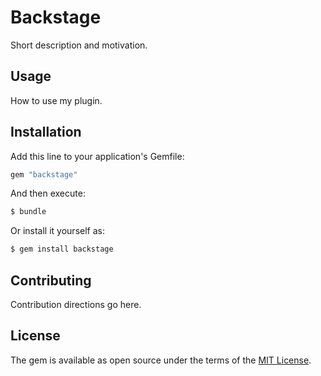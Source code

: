 # Backstage
Short description and motivation.

## Usage
How to use my plugin.

## Installation
Add this line to your application's Gemfile:

```ruby
gem "backstage"
```

And then execute:
```bash
$ bundle
```

Or install it yourself as:
```bash
$ gem install backstage
```

## Contributing
Contribution directions go here.

## License
The gem is available as open source under the terms of the [MIT License](https://opensource.org/licenses/MIT).
